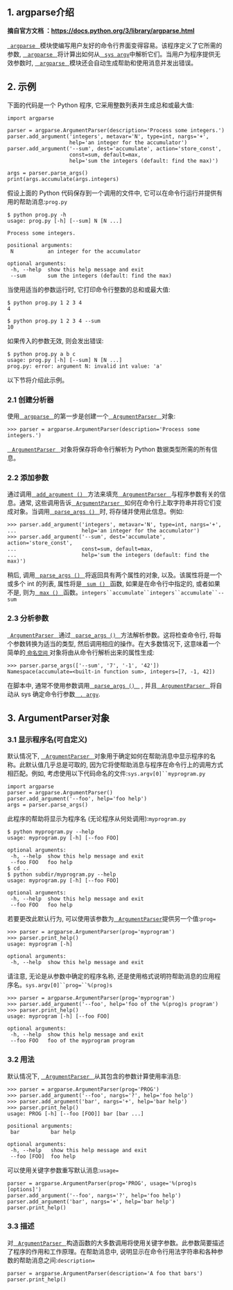 ## **1. argparse介绍**

**摘自官方文档 ：https://docs.python.org/3/library/argparse.html**

[ ‎`‎ ‎‎argparse‎‎ ‎`‎ ‎](https://docs.python.org/3/library/argparse.html#module-argparse)‎模块使编写用户友好的命令行界面变得容易。该程序定义了它所需的参数, ‎[‎ ‎`‎ ‎‎argparse‎‎ ‎`‎ ‎](https://docs.python.org/3/library/argparse.html#module-argparse)‎将计算出如何从‎[‎ ‎`‎ ‎‎sys argv‎`](https://docs.python.org/3/library/sys.html#sys.argv)‎中解析它们。当用户为程序提供无效参数时, ‎[‎ ‎`‎ ‎‎argparse‎‎ ‎`‎ ‎](https://docs.python.org/3/library/argparse.html#module-argparse)‎模块还会自动生成帮助和使用消息并发出错误。



## 2. 示例

下面的代码是一个 Python 程序, 它采用整数列表并生成总和或最大值:‎

```
import argparse

parser = argparse.ArgumentParser(description='Process some integers.')
parser.add_argument('integers', metavar='N', type=int, nargs='+',
                    help='an integer for the accumulator')
parser.add_argument('--sum', dest='accumulate', action='store_const',
                    const=sum, default=max,
                    help='sum the integers (default: find the max)')

args = parser.parse_args()
print(args.accumulate(args.integers)
```

‎假设上面的 Python 代码保存到一个调用的文件中, 它可以在命令行运行并提供有用的帮助消息:‎`prog.py`

```
$ python prog.py -h
usage: prog.py [-h] [--sum] N [N ...]

Process some integers.

positional arguments:
 N           an integer for the accumulator

optional arguments:
 -h, --help  show this help message and exit
 --sum       sum the integers (default: find the max)
```

‎当使用适当的参数运行时, 它打印命令行整数的总和或最大值:‎

```
$ python prog.py 1 2 3 4
4

$ python prog.py 1 2 3 4 --sum
10
```

‎如果传入的参数无效, 则会发出错误:‎

```
$ python prog.py a b c
usage: prog.py [-h] [--sum] N [N ...]
prog.py: error: argument N: invalid int value: 'a'
```

‎以下节将介绍此示例。



### 2.1 创建分析器

使用‎[‎ ‎`‎ ‎‎argparse‎‎ ‎`‎ ‎](https://docs.python.org/3/library/argparse.html#module-argparse)‎的第一步是创建一个‎[‎ ‎`‎ ‎‎ArgumentParser‎‎ ‎`‎ ‎](https://docs.python.org/3/library/argparse.html#argparse.ArgumentParser)‎对象:‎

```
>>> parser = argparse.ArgumentParser(description='Process some integers.')
```

[‎ ‎`‎ ‎‎ArgumentParser‎‎ ‎`‎ ‎](https://docs.python.org/3/library/argparse.html#argparse.ArgumentParser)‎对象将保存将命令行解析为 Python 数据类型所需的所有信息。



### 2.2 添加参数

通过调用‎[‎ ‎`‎ ‎‎add_argument ()‎‎ ‎`‎ ‎](https://docs.python.org/3/library/argparse.html#argparse.ArgumentParser.add_argument)‎方法来填充‎[‎ ‎`‎ ‎‎ArgumentParser‎‎ ‎`‎ ‎](https://docs.python.org/3/library/argparse.html#argparse.ArgumentParser)‎与程序参数有关的信息。通常, 这些调用告诉‎[‎ ‎`‎ ‎‎ArgumentParser‎‎ ‎`‎ ‎](https://docs.python.org/3/library/argparse.html#argparse.ArgumentParser)‎如何在命令行上取字符串并将它们变成对象。当调用‎[‎ ‎`‎ ‎‎parse_args ()‎‎ ‎`‎ ‎](https://docs.python.org/3/library/argparse.html#argparse.ArgumentParser.parse_args)‎时, 将存储并使用此信息。例如:‎

```
>>> parser.add_argument('integers', metavar='N', type=int, nargs='+',
...                     help='an integer for the accumulator')
>>> parser.add_argument('--sum', dest='accumulate', action='store_const',
...                     const=sum, default=max,
...                     help='sum the integers (default: find the max)')
```



‎稍后, 调用‎[‎ ‎`‎ ‎‎parse_args ()‎‎ ‎`‎ ‎](https://docs.python.org/3/library/argparse.html#argparse.ArgumentParser.parse_args)‎将返回具有两个属性的对象, 以及。该属性将是一个或多个 int 的列表, 属性将是‎[‎ ‎`‎ ‎‎sum ()‎‎ ‎`‎ ‎](https://docs.python.org/3/library/functions.html#sum)‎函数, 如果是在命令行中指定的, 或者如果不是, 则为‎[‎ ‎`‎ ‎‎max ()‎‎ ‎`‎ ‎](https://docs.python.org/3/library/functions.html#max)‎函数。‎`integers``accumulate``integers``accumulate``--sum`



### 2.3 分析参数

[ ‎`‎ ‎‎ArgumentParser‎‎ ‎`‎ ‎](https://docs.python.org/3/library/argparse.html#argparse.ArgumentParser)‎通过‎[‎ ‎`‎ ‎‎parse_args ()‎‎ ‎`‎ ‎](https://docs.python.org/3/library/argparse.html#argparse.ArgumentParser.parse_args)‎方法解析参数。这将检查命令行, 将每个参数转换为适当的类型, 然后调用相应的操作。在大多数情况下, 这意味着一个简单的‎[‎ ‎`‎命名空间‎`‎ ‎](https://docs.python.org/3/library/argparse.html#argparse.Namespace)‎对象将由从命令行解析出来的属性生成:‎

```
>>> parser.parse_args(['--sum', '7', '-1', '42'])
Namespace(accumulate=<built-in function sum>, integers=[7, -1, 42])
```

‎在脚本中, 通常不使用参数调用‎[‎ ‎`‎ ‎‎parse_args ()‎‎ ‎`‎ ‎](https://docs.python.org/3/library/argparse.html#argparse.ArgumentParser.parse_args)‎ , 并且‎[‎ ‎`‎ ‎‎ArgumentParser‎‎ ‎`‎ ‎](https://docs.python.org/3/library/argparse.html#argparse.ArgumentParser)‎将自动从 sys 确定命令行参数‎[‎ ‎`‎ ‎‎. argv‎`](https://docs.python.org/3/library/sys.html#sys.argv)‎.





## 3. ArgumentParser对象

### 3.1 显示程序名(可自定义)

默认情况下, ‎[‎ ‎`‎ ‎‎ArgumentParser‎‎ ‎`‎ ‎](https://docs.python.org/3/library/argparse.html#argparse.ArgumentParser)‎对象用于确定如何在帮助消息中显示程序的名称。此默认值几乎总是可取的, 因为它将使帮助消息与程序在命令行上的调用方式相匹配。例如, 考虑使用以下代码命名的文件:‎`sys.argv[0]``myprogram.py`

 

```
import argparse
parser = argparse.ArgumentParser()
parser.add_argument('--foo', help='foo help')
args = parser.parse_args()
```



‎此程序的帮助将显示为程序名 (无论程序从何处调用):‎`myprogram.py`

```
$ python myprogram.py --help
usage: myprogram.py [-h] [--foo FOO]

optional arguments:
 -h, --help  show this help message and exit
 --foo FOO   foo help
$ cd ..
$ python subdir/myprogram.py --help
usage: myprogram.py [-h] [--foo FOO]

optional arguments:
 -h, --help  show this help message and exit
 --foo FOO   foo help
```

 

‎若要更改此默认行为, 可以使用该参数为‎[‎ ‎`‎ ‎‎ArgumentParser‎`](https://docs.python.org/3/library/argparse.html#argparse.ArgumentParser)‎提供另一个值:‎`prog=`

 

```
>>> parser = argparse.ArgumentParser(prog='myprogram')
>>> parser.print_help()
usage: myprogram [-h]

optional arguments:
 -h, --help  show this help message and exit
```

 

‎请注意, 无论是从参数中确定的程序名称, 还是使用格式说明符帮助消息的应用程序名。‎`sys.argv[0]``prog=``%(prog)s`

 

```
>>> parser = argparse.ArgumentParser(prog='myprogram')
>>> parser.add_argument('--foo', help='foo of the %(prog)s program')
>>> parser.print_help()
usage: myprogram [-h] [--foo FOO]

optional arguments:
 -h, --help  show this help message and exit
 --foo FOO   foo of the myprogram program
```



### 3.2  用法

默认情况下, ‎[‎ ‎`‎ ‎‎ArgumentParser‎‎ ‎`‎ ‎](https://docs.python.org/3/library/argparse.html#argparse.ArgumentParser)‎从其包含的参数计算使用率消息:‎

```
>>> parser = argparse.ArgumentParser(prog='PROG')
>>> parser.add_argument('--foo', nargs='?', help='foo help')
>>> parser.add_argument('bar', nargs='+', help='bar help')
>>> parser.print_help()
usage: PROG [-h] [--foo [FOO]] bar [bar ...]

positional arguments:
 bar          bar help

optional arguments:
 -h, --help   show this help message and exit
 --foo [FOO]  foo help
```

 

‎可以使用关键字参数重写默认消息:‎`usage=`

 

```
parser = argparse.ArgumentParser(prog='PROG', usage='%(prog)s [options]')
parser.add_argument('--foo', nargs='?', help='foo help')
parser.add_argument('bar', nargs='+', help='bar help')
parser.print_help()
```



### 3.3 描述

对‎[‎ ‎`‎ ‎‎ArgumentParser‎‎ ‎`‎ ‎](https://docs.python.org/3/library/argparse.html#argparse.ArgumentParser)‎构造函数的大多数调用将使用关键字参数。此参数简要描述了程序的作用和工作原理。在帮助消息中, 说明显示在命令行用法字符串和各种参数的帮助消息之间:‎`description=`

```
parser = argparse.ArgumentParser(description='A foo that bars')
parser.print_help()
```

